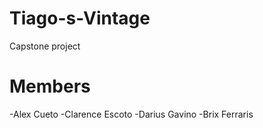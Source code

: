 # Tiago-s-Vintage
Capstone project

# Members
-Alex Cueto
-Clarence Escoto
-Darius Gavino
-Brix Ferraris
